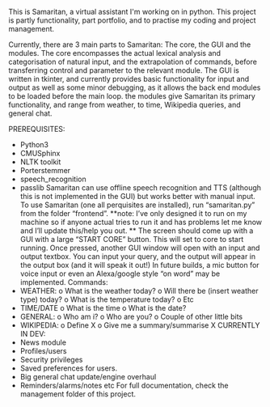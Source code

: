 This is Samaritan, a virtual assistant I'm working on in python.  This project is partly functionality, part portfolio, and to practise my coding and project management.

Currently, there are 3 main parts to Samaritan: The core, the GUI and the modules.
The core encompasses the actual lexical analysis and categorisation of natural input, and the extrapolation of commands, before transferring control and parameter to the relevant module.
The GUI is written in tkinter, and currently provides basic functionality for input and output as well as some minor debugging, as it allows the back end modules to be loaded before the main loop.
the modules give Samaritan its primary functionality, and range from weather, to time, Wikipedia queries, and general chat.

PREREQUISITES: 
-	Python3
-	CMUSphinx
-	NLTK toolkit
-	Porterstemmer
-	speech_recognition
-	passlib
Samaritan can use offline speech recognition and TTS (although this is not implemented in the GUI) but works better with manual input.
To use Samaritan (one all perquisites are installed), run “samaritan.py” from the folder “frontend”.  **note: I’ve only designed it to run on my machine so if anyone actual tries to run it and has problems let me know and I’ll update this/help you out. **
The screen should come up with a GUI with a large “START CORE” button.  This will set to core to start running.  Once pressed, another GUI window will open with an input and output textbox.  You can input your query, and the output will appear in the output box (and it will speak it out!)
In future builds, a mic button for voice input or even an Alexa/google style “on word” may be implemented.
Commands:
-	WEATHER:
o	What is the weather today?
o	Will there be (insert weather type) today?
o	What is the temperature today?
o	Etc
-	TIME/DATE
o	What is the time
o	What is the date?
-	GENERAL:
o	Who am i?
o	Who are you?
o	Couple of other little bits
-	WIKIPEDIA:
o	Define X
o	Give me a summary/summarise X
CURRENTLY IN DEV:
-	News module
-	Profiles/users
-	Security privileges
-	Saved preferences for users.
-	Big general chat update/engine overhaul
-	Reminders/alarms/notes etc
For full documentation, check the management folder of this project.

